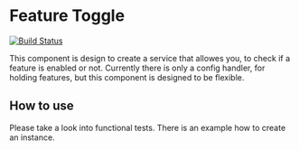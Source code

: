 # Feature Toggle
[![Build Status](https://travis-ci.org/da-wen/feature-toggle.svg?branch=master)](https://travis-ci.org/da-wen/feature-toggle)

This component is design to create a service that allowes you, to check if a feature is enabled or not.
Currently there is only a config handler, for holding features, but this component is designed to be flexible.


## How to use
Please take a look into functional tests. There is an example how to create an instance. 